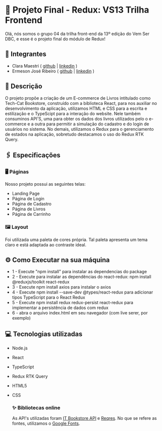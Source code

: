 # 🚀 Projeto Final - Redux: VS13 Trilha Frontend
Olá, nós somos o grupo 04 da trilha front-end da 13º edição do Vem Ser DBC, e esse é o projeto final do módulo de Redux!
## 👤 Integrantes
- Clara Maestri
  ( [github](https://github.com/vivalaclara/) | [linkedin](https://www.linkedin.com/in/clara-maestri-681352210/) )
- Ermeson José Ribeiro
  ( [github](https://github.com/Ermeson23) | [linkedin](linkedin.com/in/ermeson-ribeiro-a29121212/) )
## 📄 Descrição
O projeto propõe a criação de um E-commerce de Livros intitulado como Tech-Cat Bookstore, construído com a biblioteca  React, para nos auxiliar no desenvolvimento da aplicação, utilizamos HTML e CSS para a escrita e estilização e o TypeScipt para a interação do website. Nele também consuminos API'S, uma para obter os dados dos livros utilizados pelo o e-commerce e a outra para permitir a simulação do cadastro e do login de usuários no sistema.  No demais, utilizamos o Redux para o gerenciamento de estados na aplicação, sobretudo destacamos o uso do Redux RTK Query.
## 🖇️ Especificações 
### 🖥️ Páginas 
  Nosso projeto possui as seguintes telas:
  - Landing Page
  - Página de Login
  - Página de Cadastro
  - Página de Livros
  - Página de Carrinho
### 🖼️ Layout
Foi utilizada uma paleta de cores própria. Tal paleta apresenta um tema claro e está adaptada ao 
contraste ideal. 
## ⚙️ Como Executar na sua máquina 
- 1 -  Execute "npm install" para instalar as dependencias do package
- 2 -  Execute para instalar as dependências do react-redux: npm install @reduxjs/toolkit react-redux
- 3 -  Execute npm install axios para instalar o axios
- 4 -  Execute npm install --save-dev @types/react-redux para adicionar tipos TypeScript para o React Redux
- 5 -  Execute npm install redux redux-persist react-redux para implementar a persistência de dados com redux
- 6 -  abra o arquivo index.html em seu navegador (com live serer, por exemplo)
## 💻 Tecnologias utilizadas
- Node.js
- React
- TypeScript
- Redux RTK Query
- HTML5
- CSS

  ### ✨ Bibliotecas online
  As API's utilizadas foram [IT Bookstore API](https://api.itbook.store/) e [Reqres](https://reqres.in/). No que se refere as fontes, utilizamos o [Google Fonts](https://fonts.google.com/).